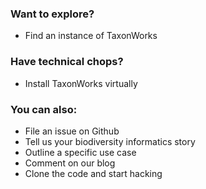 ### Want to explore? 
+ Find an instance of TaxonWorks

### Have technical chops? 
+ Install TaxonWorks virtually

### You can also:
+ File an issue on Github
+ Tell us your biodiversity informatics story
+ Outline a specific use case
+ Comment on our blog
+ Clone the code and start hacking
